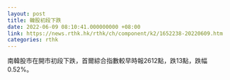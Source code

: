 ```yaml
---
layout: post
title: 韓股初段下跌
date: 2022-06-09 08:10:41.000000000 +08:00
link: https://news.rthk.hk/rthk/ch/component/k2/1652238-20220609.htm
categories: rthk
---
```


南韓股市在開市初段下跌，首爾綜合指數較早時報2612點，跌13點，跌幅0.52%。
